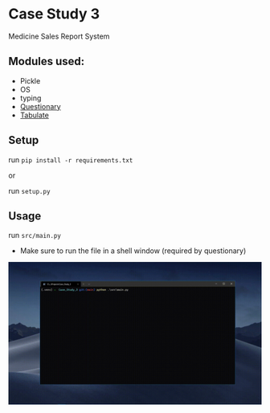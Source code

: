 # Case Study 3

Medicine Sales Report System

## Modules used:
- Pickle
- OS
- typing
- [Questionary](https://pypi.org/project/questionary/)
- [Tabulate](https://pypi.org/project/tabulate/)


## Setup
run ```pip install -r requirements.txt``` 

or

run ```setup.py```

## Usage
run ```src/main.py```
- Make sure to run the file in a shell window (required by questionary)

<img src=https://raw.githubusercontent.com/dsptanmay/Case_Study_3/main/demo/usage.gif width=1920 >
